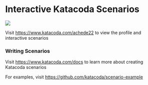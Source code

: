 # Interactive Katacoda Scenarios

[![](http://shields.katacoda.com/katacoda/achede22/count.svg)](https://www.katacoda.com/achede22 "Get your profile on Katacoda.com")

Visit https://www.katacoda.com/achede22 to view the profile and interactive scenarios

### Writing Scenarios
Visit https://www.katacoda.com/docs to learn more about creating Katacoda scenarios

For examples, visit https://github.com/katacoda/scenario-example
